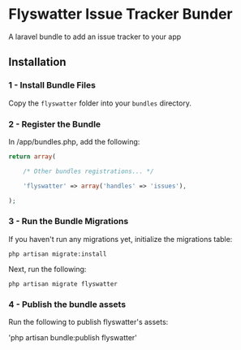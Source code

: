 # Flyswatter Issue Tracker Bunder

A laravel bundle to add an issue tracker to your app

## Installation

### 1 - Install Bundle Files

Copy the `flyswatter` folder into your `bundles` directory.

### 2 - Register the Bundle

In /app/bundles.php, add the following:

```php
return array(

	/* Other bundles registrations... */

	'flyswatter' => array('handles' => 'issues'),

);
```

### 3 - Run the Bundle Migrations

If you haven't run any migrations yet, initialize the migrations table:

`php artisan migrate:install`

Next, run the following:

`php artisan migrate flyswatter`

### 4 - Publish the bundle assets

Run the following to publish flyswatter's assets:

'php artisan bundle:publish flyswatter'

